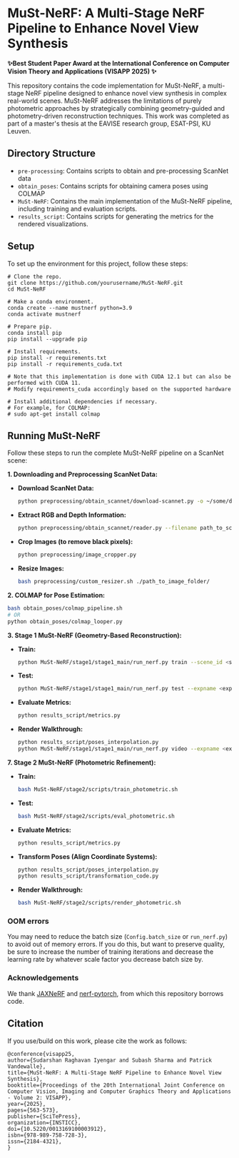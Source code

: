 # MuSt-NeRF: A Multi-Stage NeRF Pipeline to Enhance Novel View Synthesis 
**✨Best Student Paper Award at the International Conference on Computer Vision Theory and Applications (VISAPP 2025) ✨**

This repository contains the code implementation for MuSt-NeRF, a multi-stage NeRF pipeline designed to enhance novel view synthesis in complex real-world scenes. MuSt-NeRF addresses the limitations of purely photometric approaches by strategically combining geometry-guided and photometry-driven reconstruction techniques. This work was completed as part of a master's thesis at the EAVISE research group, ESAT-PSI, KU Leuven. 

## Directory Structure

- `pre-processing`: Contains scripts to obtain and pre-processing ScanNet data 
- `obtain_poses`: Contains scripts for obtaining camera poses using COLMAP
- `MuSt-NeRF`: Contains the main implementation of the MuSt-NeRF pipeline, including training and evaluation scripts.
- `results_script`: Contains scripts for generating the metrics for the rendered visualizations.

## Setup

To set up the environment for this project, follow these steps:

```
# Clone the repo.
git clone https://github.com/yourusername/MuSt-NeRF.git
cd MuSt-NeRF

# Make a conda environment.
conda create --name mustnerf python=3.9
conda activate mustnerf

# Prepare pip.
conda install pip
pip install --upgrade pip

# Install requirements.
pip install -r requirements.txt
pip install -r requirements_cuda.txt

# Note that this implementation is done with CUDA 12.1 but can also be performed with CUDA 11.
# Modify requirements_cuda accordingly based on the supported hardware

# Install additional dependencies if necessary.
# For example, for COLMAP:
# sudo apt-get install colmap
```

## Running MuSt-NeRF

Follow these steps to run the complete MuSt-NeRF pipeline on a ScanNet scene:

**1. Downloading and Preprocessing ScanNet Data:**
* **Download ScanNet Data:**

   ```bash
   python preprocessing/obtain_scannet/download-scannet.py -o ~/some/directory --id sceneid
   ```

* **Extract RGB and Depth Information:**
   ```bash
   python preprocessing/obtain_scannet/reader.py --filename path_to_sceneid.sens --output_path ./output_path
   ```

* **Crop Images (to remove black pixels):**
   ```bash
   python preprocessing/image_cropper.py 
   ```

* **Resize Images:**
   ```bash
   bash preprocessing/custom_resizer.sh ./path_to_image_folder/
   ```

**2. COLMAP for Pose Estimation:**
   ```bash
   bash obtain_poses/colmap_pipeline.sh 
   # OR
   python obtain_poses/colmap_looper.py
   ```

**3. Stage 1 MuSt-NeRF (Geometry-Based Reconstruction):**

   * **Train:**
     ```bash
     python MuSt-NeRF/stage1/stage1_main/run_nerf.py train --scene_id <sceneid> --data_dir <directory containing the scenes> --depth_prior_network_path <path to depth completion network ckpt> --ckpt_dir <path to write checkpoints>
     ```
   * **Test:**
     ```bash
     python MuSt-NeRF/stage1/stage1_main/run_nerf.py test --expname <experiment name> --data_dir <directory containing the scenes> --ckpt_dir <path to write checkpoints>
     ```
   * **Evaluate Metrics:**
     ```bash
     python results_script/metrics.py
     ```
   * **Render Walkthrough:**
     ```bash
     python results_script/poses_interpolation.py
     python MuSt-NeRF/stage1/stage1_main/run_nerf.py video --expname <experiment name> --data_dir <directory containing the scenes> --ckpt_dir <path to write checkpoints> 
     ```

**7. Stage 2 MuSt-NeRF (Photometric Refinement):**

   * **Train:**
     ```bash
     bash MuSt-NeRF/stage2/scripts/train_photometric.sh
     ```
   * **Test:**
     ```bash
     bash MuSt-NeRF/stage2/scripts/eval_photometric.sh
     ```
   * **Evaluate Metrics:**
     ```bash
     python results_script/metrics.py
     ```
   * **Transform Poses (Align Coordinate Systems):**
     ```bash
     python results_script/poses_interpolation.py
     python results_script/transformation_code.py
     ```
   * **Render Walkthrough:**
     ```bash
     bash MuSt-NeRF/stage2/scripts/render_photometric.sh
     ```

### OOM errors

You may need to reduce the batch size (`Config.batch_size` or `run_nerf.py`) to avoid out of memory errors. If you do this, but want to preserve quality, be sure to increase the number of training iterations and decrease the learning rate by whatever scale factor you decrease batch size by.

### Acknowledgements
We thank [JAXNeRF](https://github.com/google-research/google-research/tree/master/jaxnerf) and [nerf-pytorch](https://github.com/yenchenlin/nerf-pytorch), from which this repository borrows code. 

## Citation
If you use/build on this work, please cite the work as follows:

```
@conference{visapp25,
author={Sudarshan Raghavan Iyengar and Subash Sharma and Patrick Vandewalle},
title={MuSt-NeRF: A Multi-Stage NeRF Pipeline to Enhance Novel View Synthesis},
booktitle={Proceedings of the 20th International Joint Conference on Computer Vision, Imaging and Computer Graphics Theory and Applications - Volume 2: VISAPP},
year={2025},
pages={563-573},
publisher={SciTePress},
organization={INSTICC},
doi={10.5220/0013169100003912},
isbn={978-989-758-728-3},
issn={2184-4321},
}

```   
